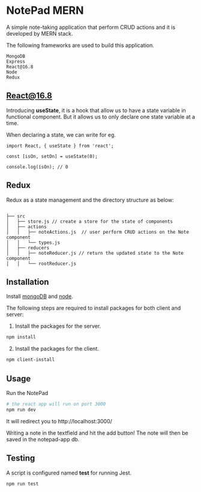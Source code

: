 # NotePad MERN

A simple note-taking application that perform CRUD actions and it is developed by MERN stack.

The following frameworks are used to build this application.

```
MongoDB
Express
React@16.8
Node
Redux
```

## React@16.8

Introducing **useState**, it is a hook that allow us to have a state variable in functional component. But it allows us to only declare one state variable at a time.

When declaring a state, we can write for eg.

```
import React, { useState } from 'react';

const [isOn, setOn] = useState(0);

console.log(ísOn); // 0

```

## Redux

Redux as a state management and the directory structure as below:

```

├── src
│   ├── store.js // create a store for the state of components
│   ├── actions
│   │   ├── noteActions.js  // user perform CRUD actions on the Note component
│   │   └── types.js
│   ├── reducers
│   │   ├── noteReducer.js // return the updated state to the Note component
│   │   └── rootReducer.js

```

## Installation 

Install [mongoDB](https://www.mongodb.com/try/download/community) and [node](https://nodejs.org/en/).

The following steps are required to install packages for both client and server:

1. Install the packages for the server.

```bash
npm install
```

2. Install the packages for the client.

```bash
npm client-install
```

## Usage

Run the NotePad

```bash
# the react app will run on port 3000
npm run dev
```

It will redirect you to http://localhost:3000/ 

Writing a note in the textfield and hit the add button! The note will then be saved in the notepad-app db.

## Testing

A script is configured named **test** for running Jest.

```bash
npm run test
```